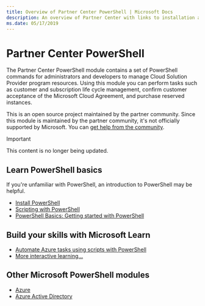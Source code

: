 ```yaml
---
title: Overview of Partner Center PowerShell | Microsoft Docs
description: An overview of Partner Center with links to installation and configuration.
ms.date: 05/17/2019
---
```


# Partner Center PowerShell

The Partner Center PowerShell module contains a set of PowerShell commands for administrators and developers to manage Cloud Solution Provider program resources. Using this module you can perform tasks such as customer and subscription life cycle management, confirm customer acceptance of the Microsoft Cloud Agreement, and purchase reserved instances.

This is an open source project maintained by the partner community. Since this module is maintained by the partner community, it's not officially supported by Microsoft. You can [get help from the community](https://stackoverflow.com/questions/tagged/partner+center).

> [!IMPORTANT]
> This content is no longer being updated. 

## Learn PowerShell basics

If you're unfamiliar with PowerShell, an introduction to PowerShell may be helpful.

* [Install PowerShell](/powershell/scripting/install/installing-powershell)
* [Scripting with PowerShell](/powershell/scripting/learn/ps101/10-script-modules)
* [PowerShell Basics: Getting started with PowerShell](/powershell/scripting/learn/ps101/01-getting-started)

## Build your skills with Microsoft Learn

* [Automate Azure tasks using scripts with PowerShell](/learn/modules/automate-azure-tasks-with-powershell/)
* [More interactive learning...](/learn/browse/?term=powershell)

## Other Microsoft PowerShell modules

* [Azure](/powershell/azure)
* [Azure Active Directory](/powershell/module/az.resources/)
